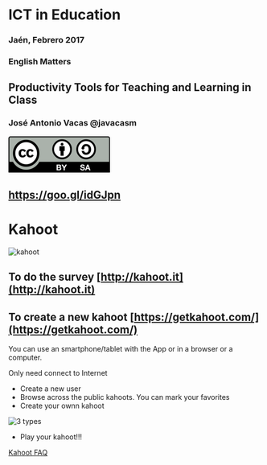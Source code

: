 # ICT in Education

### Jaén, Febrero 2017

### English Matters

## Productivity Tools for Teaching and Learning in Class

### José Antonio Vacas @javacasm

![./Licencia CC.png](./images/Licencia_CC.png)

## https://goo.gl/idGJpn

# Kahoot

![kahoot](https://i.ytimg.com/vi/I2DeuYWJ6vI/maxresdefault.jpg)

## To do the survey [http://kahoot.it](http://kahoot.it)

## To create a new kahoot [https://getkahoot.com/](https://getkahoot.com/)

You can use an smartphone/tablet with the App or in a browser or a computer.

Only need connect to Internet

* Create a new user
* Browse across the public kahoots. You can mark your favorites
* Create your ownn kahoot

![3 types](https://kahoot.uservoice.com/assets/111680995/KahootTypes.png)
* Play your kahoot!!!

[Kahoot FAQ](https://getkahoot.com/support/faq/)
